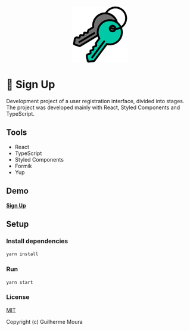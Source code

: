 <p align="center">
  <img
		style="object: contain; height: 150px"
		src="https://raw.githubusercontent.com/glhrmoura/sign-up/main/static/images/logo.png"
	/>
</p>

# :key: Sign Up

Development project of a user registration interface, divided into stages. The project was developed mainly with React, Styled Components and TypeScript.

## Tools

- React
- TypeScript
- Styled Components
- Formik
- Yup

## Demo

[**Sign Up**](https://gleeful-pothos-bcad92.netlify.app)

## Setup

### Install dependencies

```
yarn install
```

### Run

```
yarn start
```

### License

[MIT](https://github.com/glhrmoura/sign-up/blob/main/LICENSE)

Copyright (c) Guilherme Moura